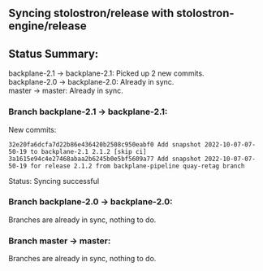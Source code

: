 ## Syncing stolostron/release with stolostron-engine/release

## Status Summary:

backplane-2.1 -> backplane-2.1: Picked up 2 new commits.  
backplane-2.0 -> backplane-2.0: Already in sync.  
master -> master: Already in sync.  

### Branch backplane-2.1 -> backplane-2.1:

New commits:

```
32e20fa6dcfa7d22b86e436420b2508c950eabf0 Add snapshot 2022-10-07-07-50-19 to backplane-2.1 2.1.2 [skip ci]
3a1615e94c4e27468abaa2b6245b0e5bf5609a77 Add snapshot 2022-10-07-07-50-19 for release 2.1.2 from backplane-pipeline quay-retag branch
```

Status: Syncing successful

### Branch backplane-2.0 -> backplane-2.0:

Branches are already in sync, nothing to do.

### Branch master -> master:

Branches are already in sync, nothing to do.
